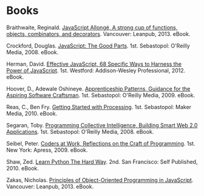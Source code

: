 # Books

Braithwaite, Reginald. [JavaScript Allongé, A strong cup of functions, objects, combinators, and decorators](https://leanpub.com/javascript-allonge). Vancouver: Leanpub, 2013. eBook.

Crockford, Douglas. [JavaScript: The Good Parts](http://www.amazon.com/gp/product/B0026OR2ZY). 1st. Sebastopol: O'Reilly Media, 2008. eBook.

Herman, David. [Effective JavaScript, 68 Specific Ways to Harness the Power of JavaScript](http://www.amazon.com/gp/product/B00AC1RP14). 1st. Westford: Addison-Wesley Professional, 2012. eBook.

Hoover, D., Adewale Oshineye. [Apprenticeship Patterns, Guidance for the Aspiring Software Craftsman](http://www.amazon.com/gp/product/B002RMSZ7E). 1st. Sebastopol: O'Reilly Media, 2009. eBook.

Reas, C., Ben Fry. [Getting Started with Processing](http://www.amazon.com/gp/product/B003VTZXD6). 1st. Sebastopol: Maker Media, 2010. eBook.

Segaran, Toby. [Programming Collective Intelligence, Building Smart Web 2.0 Applications](http://www.amazon.com/gp/product/B0028N4WM4). 1st. Sebastopol: O'Reilly Media, 2008. eBook.

Seibel, Peter. [Coders at Work, Reflections on the Craft of Programming](http://www.amazon.com/gp/product/B006RM2KBW). 1st. New York: Apress, 2009. eBook.

Shaw, Zed. [Learn Python The Hard Way](http://learnpythonthehardway.org/). 2nd. San Francisco: Self Published, 2010. eBook.

Zakas, Nicholas. [Principles of Object-Oriented Programming in JavaScript](https://leanpub.com/oopinjavascript). Vancouver: Leanpub, 2013. eBook.